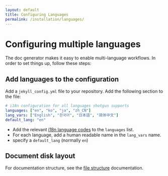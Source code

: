 ```yaml
---
layout: default
title: Configuring Languages
permalink: /installation/languages/
---
```


# Configuring multiple languages

The doc generator makes it easy to enable multi-language workflows. In order to set things up, follow these steps:

## Add languages to the configuration

Add a `jekyll_config.yml` file to your repository. Add the following section to the file:

```yaml
# i18n configuration for all languages shotgun supports
languages: ["en", "ko", "ja", "zh_CN"]
lang_vars: ["English", "한국어", "日本語", "简体中文"]
default_lang: "en"
```

- Add the relevant [i18n language codes](https://developer.chrome.com/webstore/i18n) to the `languages` list.
- For each language, add a human readable name in the `lang_vars` name.
- specify a `default_lang` (normally `en`)

## Document disk layout 

For documentation structure, see the [file structure](../../authoring/toc/file-structure/) documentation.

